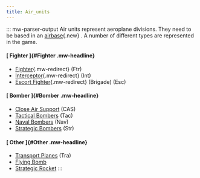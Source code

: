 ```yaml
---
title: Air_units
---
```


::: mw-parser-output
Air units represent aeroplane divisions. They need to be based in an
[airbase](/wiki/index.php?title=Airbase&action=edit&redlink=1 "Airbase (page does not exist)"){.new}
. A number of different types are represented in the game.

#### [ Fighter ]{#Fighter .mw-headline}

- [Fighter](/wiki/Fighter "Fighter"){.mw-redirect} (Ftr)
- [Interceptor](/wiki/Interceptor "Interceptor"){.mw-redirect} (Int)
- [Escort
  Fighter](/wiki/Escort_Fighter "Escort Fighter"){.mw-redirect}
  (Brigade) (Esc)

#### [ Bomber ]{#Bomber .mw-headline}

- [Close Air Support](/wiki/Close_Air_Support "Close Air Support")
  (CAS)
- [Tactical Bombers](/wiki/Tactical_Bombers "Tactical Bombers") (Tac)
- [Naval Bombers](/wiki/Naval_Bombers "Naval Bombers") (Nav)
- [Strategic Bombers](/wiki/Strategic_Bombers "Strategic Bombers")
  (Str)

#### [ Other ]{#Other .mw-headline}

- [Transport Planes](/wiki/Transport_Planes "Transport Planes") (Tra)
- [Flying Bomb](/wiki/Flying_Bomb "Flying Bomb")
- [Strategic Rocket](/wiki/Strategic_Rocket "Strategic Rocket")
  :::
